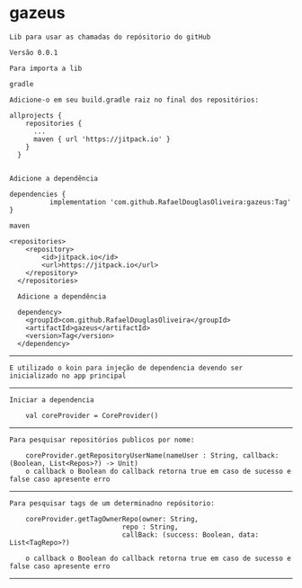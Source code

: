 # gazeus
    Lib para usar as chamadas do repósitorio do gitHub

    Versão 0.0.1

    Para importa a lib 

    gradle 

    Adicione-o em seu build.gradle raiz no final dos repositórios:

    allprojects {
        repositories {
          ...
          maven { url 'https://jitpack.io' }
        }
      }


    Adicione a dependência

    dependencies {
              implementation 'com.github.RafaelDouglasOliveira:gazeus:Tag'
    }
    
    maven

    <repositories>
        <repository>
            <id>jitpack.io</id>
            <url>https://jitpack.io</url>
        </repository>
      </repositories>
      
      Adicione a dependência
      
      dependency>
        <groupId>com.github.RafaelDouglasOliveira</groupId>
        <artifactId>gazeus</artifactId>
        <version>Tag</version>
      </dependency>

      
_____________________________________________________________________________________________________________

    E utilizado o koin para injeção de dependencia devendo ser inicializado no app principal

_____________________________________________________________________________________________________________

    Iniciar a dependencia

        val coreProvider = CoreProvider()
        
_____________________________________________________________________________________________________________
        

    Para pesquisar repositórios publicos por nome: 

        coreProvider.getRepositoryUserName(nameUser : String, callback: (Boolean, List<Repos>?) -> Unit)
        o callback o Boolean do callback retorna true em caso de sucesso e false caso apresente erro

_____________________________________________________________________________________________________________

    Para pesquisar tags de um determinadno repósitorio:

        coreProvider.getTagOwnerRepo(owner: String,
                                repo : String,
                                callBack: (success: Boolean, data: List<TagRepo>?)

        o callback o Boolean do callback retorna true em caso de sucesso e false caso apresente erro

_____________________________________________________________________________________________________________

                        
                        



